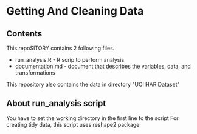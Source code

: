 Getting And Cleaning Data
======================

## Contents 
This repoSITORY contains 2 following files.
* run_analysis.R - R scrip to perform analysis
* documentation.md - document that describes the variables, data, and transformations

This repository also contains the data in directory "UCI HAR Dataset"

## About run_analysis script
You have to set the working directory in the first line fo the script 
For creating tidy data, this script uses reshape2 package
